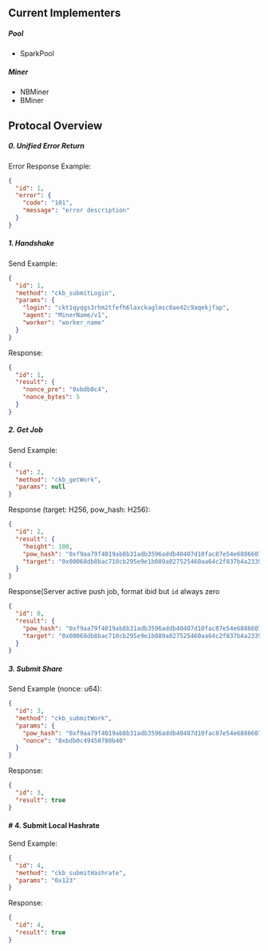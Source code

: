 ## Current Implementers
##### Pool
- SparkPool

##### Miner
- NBMiner
- BMiner

## Protocal Overview
##### 0. Unified Error Return
Error Response Example:
```json
{
  "id": 1,
  "error": {
    "code": "101",
    "message": "error description"
  }
}
```

##### 1. Handshake
Send Example:
```json
{
  "id": 1,
  "method": "ckb_submitLogin", 
  "params": {
    "login": "ckt1qyqgs3rhm2tfefh6laxckaglmsc0ae42c9aqekjfap",
    "agent": "MinerName/v1",
    "worker": "worker_name"
  }
}
```

Response:
```json
{
  "id": 1, 
  "result": {
    "nonce_pre": "0xbdb0c4",
    "nonce_bytes": 5
  }
}
```

##### 2. Get Job
Send Example:
```json
{
  "id": 2,
  "method": "ckb_getWork",
  "params": null
}
```

Response (target: H256, pow_hash: H256):
```json
{
  "id": 2,
  "result": {
    "height": 100,
    "pow_hash": "0xf9aa79f4019ab8b31adb3596addb40407d10fac87e54e6886607dcd776fd5d60",
    "target": "0x00068db8bac710cb295e9e1b089a027525460aa64c2f837b4a2339c0ebedfa42"
  }
}
```

Response(Server active push job, format ibid but `id` always zero
```json
{
  "id": 0,
  "result": {
    "pow_hash": "0xf9aa79f4019ab8b31adb3596addb40407d10fac87e54e6886607dcd776fd5d60",
    "target": "0x00068db8bac710cb295e9e1b089a027525460aa64c2f837b4a2339c0ebedfa42"
  }
}
```

##### 3. Submit Share
Send Example (nonce: u64):
```json
{
  "id": 3,
  "method": "ckb_submitWork",
  "params": {
    "pow_hash": "0xf9aa79f4019ab8b31adb3596addb40407d10fac87e54e6886607dcd776fd5d60",
    "nonce": "0xbdb0c49450780b40"
  }
}
```

Response:
```json
{
  "id": 3,
  "result": true
}
```

#### # 4. Submit Local Hashrate
Send Example:
```json
{
  "id": 4,
  "method": "ckb_submitHashrate",
  "params": "0x123"
}
```

Response:
```json
{
  "id": 4,
  "result": true
}
```
